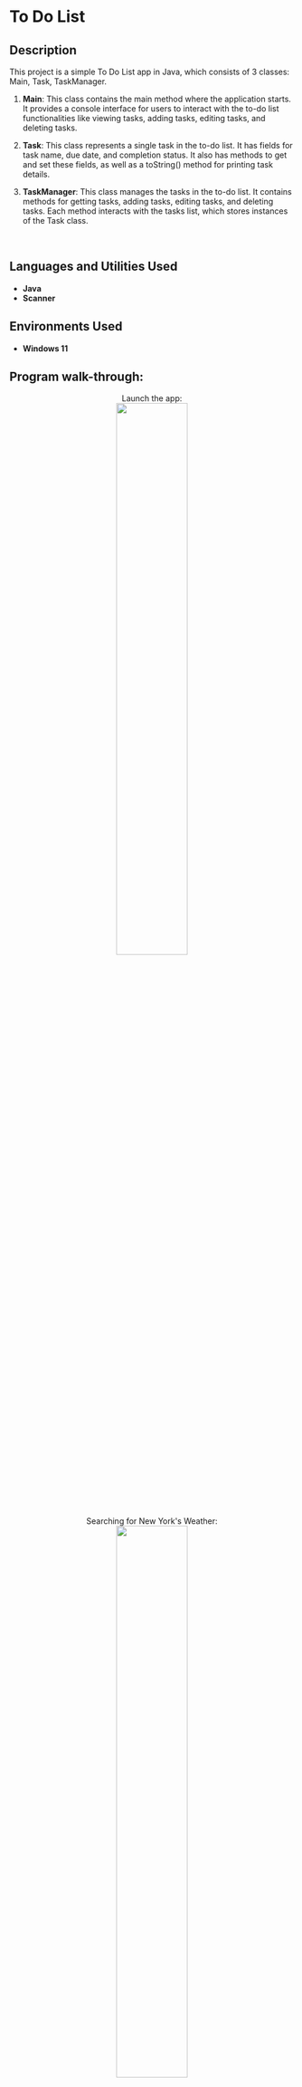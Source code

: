 <h1> To Do List </h1>

 ### 
<h2>Description</h2>
This project is a simple To Do List app in Java, which consists of 3 classes: Main, Task, TaskManager.


1. **Main**:
This class contains the main method where the application starts. It provides a console interface for users to interact with the to-do list functionalities like viewing tasks, adding tasks, editing tasks, and deleting tasks.



2. **Task**: 
  This class represents a single task in the to-do list. It has fields for task name, due date, and completion status. It also has methods to get and set these fields, as well as a toString() method for printing task details.

2. **TaskManager**:
This class manages the tasks in the to-do list. It contains methods for getting tasks, adding tasks, editing tasks, and deleting tasks. Each method interacts with the tasks list, which stores instances of the Task class.
<br />


<h2>Languages and Utilities Used</h2>

- <b>Java</b> 
- <b>Scanner</b>



<h2>Environments Used </h2>

- <b>Windows 11</b>

<h2>Program walk-through:</h2>

<p align="center">
Launch the app: <br/>
<img src="https://i.imgur.com/OZGbqGC.png" height="50%" width="50%" alt=""/>
<br />
<br />
Searching for New York's Weather:  <br/>
<img src="https://i.imgur.com/KT1vy40.png" height="50%" width="50%" alt=""/>
<br />
<br />
Searching for Iceland's Weather:  <br/>
<img src="https://i.imgur.com/iarbZ2w.png" height="50%" width="50%" alt=""/>
<br />
<br />
Dark Mode toggled:  <br/>
<img src="https://i.imgur.com/QO3MYm0.png" height="50%" width="50%" alt=""/>
<br />
<br />

 
<!--
 ```diff
- text in red
+ text in green
! text in orange
# text in gray
@@ text in purple (and bold)@@
```
--!>
